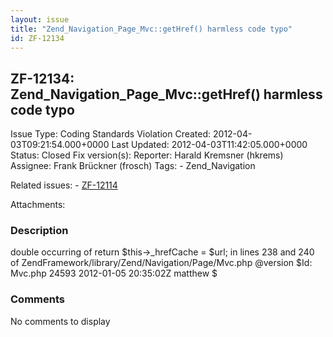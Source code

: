 ```yaml
---
layout: issue
title: "Zend_Navigation_Page_Mvc::getHref() harmless code typo"
id: ZF-12134
---
```


ZF-12134: Zend\_Navigation\_Page\_Mvc::getHref() harmless code typo
-------------------------------------------------------------------

 Issue Type: Coding Standards Violation Created: 2012-04-03T09:21:54.000+0000 Last Updated: 2012-04-03T11:42:05.000+0000 Status: Closed Fix version(s): 
 Reporter:  Harald Kremsner (hkrems)  Assignee:  Frank Brückner (frosch)  Tags: - Zend\_Navigation
 
 Related issues: - [ZF-12114](/issues/browse/ZF-12114)
 
 Attachments: 
### Description

double occurring of return $this->\_hrefCache = $url; in lines 238 and 240 of ZendFramework/library/Zend/Navigation/Page/Mvc.php @version $Id: Mvc.php 24593 2012-01-05 20:35:02Z matthew $

 

 

### Comments

No comments to display
